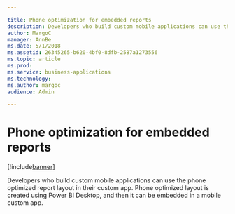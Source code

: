 ```yaml
---

title: Phone optimization for embedded reports
description: Developers who build custom mobile applications can use the phone optimized report layout in their custom app.
author: MargoC
manager: AnnBe
ms.date: 5/1/2018
ms.assetid: 26345265-b620-4bf0-8dfb-2587a1273556
ms.topic: article
ms.prod: 
ms.service: business-applications
ms.technology: 
ms.author: margoc
audience: Admin

---
```

#  Phone optimization for embedded reports




[!include[banner](../../../includes/banner.md)]

Developers who build custom mobile applications can use the phone optimized
report layout in their custom app. Phone optimized layout is created using Power
BI Desktop, and then it can be embedded in a mobile custom app.
